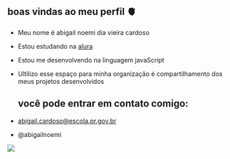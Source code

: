 ## boas vindas ao meu perfil 🫀

- Meu nome é abigail noemi dia vieira cardoso

- Estou estudando na [alura](https://ww.alura.com.br)
- Estou me desenvolvendo na linguagem javaScript
- Ultilizo esse espaço para minha organização é compartilhamento dos meus projetos desenvolvidos

  ##  você pode entrar em contato comigo:
  
- abigail.cardoso@escola.pr.gov.br

- @abigailnoemi 


![]( https://media1.tenor.com/m/mb7fkDfu_wYAAAAC/pepe-happy.gif)
